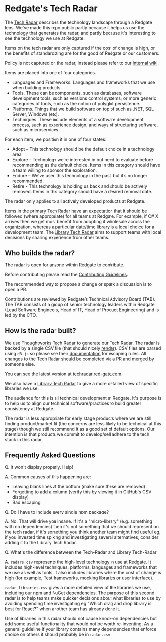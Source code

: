 # Redgate's Tech Radar

The [Tech Radar](https://radar.thoughtworks.com/?sheetId=https%3A%2F%2Fraw.githubusercontent.com%2Fred-gate%2FTech-Radar%2Fmain%2Fradar.csv) describes the technology landscape through a Redgate lens. We've made this repo public partly because it helps us use the technology that generates the radar, and partly because it's interesting to see the technology we use at Redgate.

Items on the tech radar are only captured if the cost of change is high, or the benefits of standardizing are for the good of Redgate or our customers.

Policy is not captured on the radar, instead please refer to our [internal wiki](https://info.red-gate.com/display/PD/Development+policies).

Items are placed into one of four categories.

* Languages and Frameworks. Languages and frameworks that we use when building products.
* Tools. These can be components, such as databases, software development tools, such as versions control systems; or more generic categories of tools, such as the notion of polyglot persistence.
* Platforms. Things that we build software on top of such as .NET, SQL Server, Windows (etc).
* Techniques. These include elements of a software development process, such as experience design; and ways of structuring software, such as microservices.

For each item, we position it in one of four states:

* Adopt – This technology should be the default choice in a technology area
* Explore – Technology we’re interested in but need to evaluate before recommending as the default choice. Items in this category should have a team willing to sponsor the exploration.
* Endure – We’ve used this technology in the past, but it’s no longer recommended.
* Retire - This technology is holding us back and should be actively removed. Items in this category should have a desired removal date.

The radar only applies to all actively developed products at Redgate. 

Items in the [primary Tech Radar](https://radar.thoughtworks.com/?sheetId=https%3A%2F%2Fraw.githubusercontent.com%2Fred-gate%2FTech-Radar%2Fmain%2Fradar.csv) have an expectation that it should be followed (where appropriate) for all teams at Redgate. For example, if C# X arrives then we get most benefit from adopting it wholesale across the organization, whereas a particular date/time library is a local choice for a development team. The  [Library Tech Radar](https://radar.thoughtworks.com/?sheetId=https%3A%2F%2Fraw.githubusercontent.com%2Fred-gate%2FTech-Radar%2Fmain%2Fradar_libraries.csv) aims to support teams with local decisions by sharing experience from other teams.

## Who builds the radar?

The radar is open for anyone within Redgate to contribute.

Before contributing please read the [Contributing Guidelines](.github/CONTRIBUTING.md).

The recommended way to propose a change or spark a discussion is to open a PR.

Contributions are reviewed by Redgate’s Technical Advisory Board (TAB). The TAB consists of a group of senior technology leaders within Redgate (Lead Software Engineers, Head of IT, Head of Product Engineering) and is led by the CTO.

## How is the radar built?

We use [Thoughtworks Tech Radar](https://radar.thoughtworks.com/) to generate our Tech Radar. The radar is backed by a single CSV file (that should nicely [render](https://help.github.com/articles/rendering-csv-and-tsv-data/)). CSV files are parsed using `d3.js` so please see their [documentation](https://d3-wiki.readthedocs.io/zh_CN/main/CSV/) for escaping rules. All changes to the Tech Radar should be completed via a PR and merged by someone else.

You can see the latest version at [techradar.red-gate.com](http://techradar.red-gate.com).

We also have a [Library Tech Radar](https://radar.thoughtworks.com/?sheetId=https%3A%2F%2Fraw.githubusercontent.com%2Fred-gate%2FTech-Radar%2Fmain%2Fradar_libraries.csv) to give a more detailed view of specific libraries we use.

The audience for this is all technical development at Redgate. It's purpose is to help us to align our technical software/practices to build greater consistency at Redgate. 

The radar is less appropriate for early stage products where we are still finding product/market fit (the concerns are less likely to be technical at this stage) though we still recommend it as a good set of default options. Our intention is that products we commit to develop/sell adhere to the tech stack in this radar.

## Frequently Asked Questions

Q. It won't display properly. Help!

A. Common causes of this happening are:
* Leaving blank lines at the bottom (make sure these are removed)
* Forgetting to add a column (verify this by viewing it in GitHub's CSV display)
* Bad escaping

Q. Do I have to include every single npm package?

A. No. That will drive you insane. If it's a "micro-library" (e.g. something with no dependencies) then it's not something that we should represent on the tech radar, if it's something you think another team might find useful eg, if you invested time spiking and investigating several alternatives, consider adding it to the Library Tech Radar.

Q. What's the difference between the Tech-Radar and Library Tech-Radar

A. `radars.csv` represents the high-level technology in use at Redgate. It includes high-level techniques, platforms, languages and frameworks that we use as well as tools. It also includes libraries where the cost of change is high (for example, Test frameworks, mocking libraries or user interface).

`radar_libraries.csv` gives a more detailed view of the libraries we use, including our npm and NuGet dependencies. The purpose of this second radar is to help teams make quicker decisions about what libraries to use by avoiding spending time investigating eg "Which drag and drop library is best for React?" when another team has already done it.

Use of libraries in this radar  should not cause knock-on dependencies but add some useful functionality that would not be worth re-inventing. As a general guideline if your library contains many dependencies that enforce choice on others it should probably be in `radar.csv`
